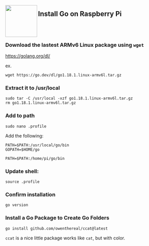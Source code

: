 <a href="https://golang.org"><img src="https://golang.org/lib/godoc/images/go-logo-blue.svg" align="left" width="100px"></a>

## Install Go on Raspberry Pi

<br>
<br>

### Download the lastest ARMv6 Linux package using `wget`

https://golang.org/dl/

ex.
```
wget https://go.dev/dl/go1.18.1.linux-armv6l.tar.gz
```

### Extract it to /usr/local

```
sudo tar -C /usr/local -xzf go1.18.1.linux-armv6l.tar.gz
rm go1.18.1.linux-armv6l.tar.gz
```

### Add to path

```
sudo nano .profile
```

Add the following:

```
PATH=$PATH:/usr/local/go/bin
GOPATH=$HOME/go

PATH=$PATH:/home/pi/go/bin
```

### Update shell:

```
source .profile
```

### Confirm installation

```
go version
```

### Install a Go Package to Create Go Folders

```
go install github.com/owenthereal/ccat@latest
```

`ccat` is a nice little package works like `cat`, but with color.
